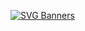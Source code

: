 [![SVG Banners](https://svg-banners.vercel.app/api?type=rainbow&text1=I'm%20not%20a%20library!&width=490&height=140)](https://github.com/Akshay090/svg-banners)

<!--
**ferranJS/ferranJS** is a ✨ _special_ ✨ repository because its `README.md` (this file) appears on your GitHub profile.

Here are some ideas to get you started:

- 🔭 I’m currently working on ...
- 🌱 I’m currently learning ...
- 👯 I’m looking to collaborate on ...
- 🤔 I’m looking for help with ...
- 💬 Ask me about ...
- 📫 How to reach me: ...
- 😄 Pronouns: ...
- ⚡ Fun fact: ...
-->
